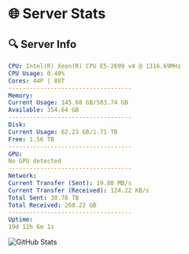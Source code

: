 # 🌐 Server Stats
## 🔍 Server Info
```yaml
CPU: Intel(R) Xeon(R) CPU E5-2699 v4 @ 1316.69MHz
CPU Usage: 0.40%
Cores: 44P | 88T
-----------------------------------
Memory:
Current Usage: 145.68 GB/503.74 GB
Available: 354.64 GB
-----------------------------------
Disk:
Current Usage: 62.23 GB/1.71 TB
Free: 1.56 TB
-----------------------------------
GPU:
No GPU detected
-----------------------------------
Network:
Current Transfer (Sent): 19.88 MB/s
Current Transfer (Received): 124.22 KB/s
Total Sent: 30.78 TB
Total Received: 268.22 GB
-----------------------------------
Uptime:
19d 12h 6m 1s
```
![GitHub Stats](https://img.shields.io/badge/Updated-2025-03-27_09:28:50-blue)